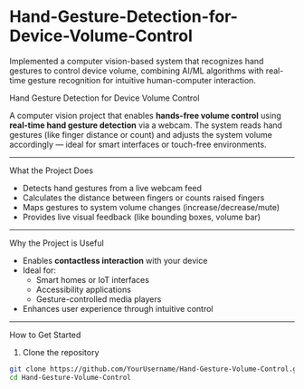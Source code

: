 # Hand-Gesture-Detection-for-Device-Volume-Control
Implemented a computer vision-based system that recognizes hand gestures to control device volume, combining AI/ML algorithms with real-time gesture recognition for intuitive human-computer interaction.

Hand Gesture Detection for Device Volume Control

A computer vision project that enables **hands-free volume control** using **real-time hand gesture detection** via a webcam. The system reads hand gestures (like finger distance or count) and adjusts the system volume accordingly — ideal for smart interfaces or touch-free environments.

---

What the Project Does

- Detects hand gestures from a live webcam feed
- Calculates the distance between fingers or counts raised fingers
- Maps gestures to system volume changes (increase/decrease/mute)
- Provides live visual feedback (like bounding boxes, volume bar)

---

Why the Project is Useful

- Enables **contactless interaction** with your device
- Ideal for:
  - Smart homes or IoT interfaces
  - Accessibility applications
  - Gesture-controlled media players
- Enhances user experience through intuitive control

---
 How to Get Started

1. Clone the repository

```bash
git clone https://github.com/YourUsername/Hand-Gesture-Volume-Control.git
cd Hand-Gesture-Volume-Control
